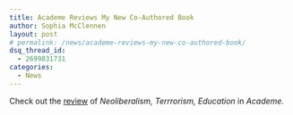 ```yaml
---
title: Academe Reviews My New Co-Authored Book
author: Sophia McClennen
layout: post
# permalink: /news/academe-reviews-my-new-co-authored-book/
dsq_thread_id:
  - 2699831731
categories:
  - News
---
```

Check out the [review][1] of *Neoliberalism, Terrrorism, Education* in *Academe.*

 [1]: http://www.aaup.org/article/thinking-academic-resistance#.U3ttuS_c2UZ